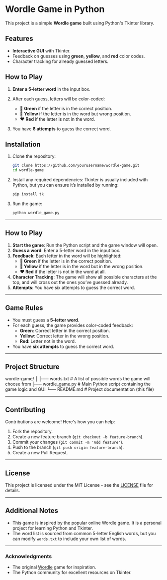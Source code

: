 # Wordle Game in Python

This project is a simple **Wordle game** built using Python's Tkinter library.

## Features
- **Interactive GUI** with Tkinter.
- Feedback on guesses using **green**, **yellow**, and **red** color codes.
- Character tracking for already guessed letters.

## How to Play
1. **Enter a 5-letter word** in the input box.
2. After each guess, letters will be color-coded:
   - 💚 **Green** if the letter is in the correct position.
   - 💛 **Yellow** if the letter is in the word but wrong position.
   - ❤️ **Red** if the letter is not in the word.

3. You have **6 attempts** to guess the correct word.

## Installation

1. Clone the repository:
   ```bash
   git clone https://github.com/yourusername/wordle-game.git
   cd wordle-game
    ```

2. Install any required dependencies:
    Tkinter is usually included with Python, but you can ensure it’s installed by running:
    ```bash
    pip install tk
    ```

3. Run the game:
    ```bash
    python wordle_game.py
    ```

---

## How to Play

1. **Start the game**: Run the Python script and the game window will open.
2. **Guess a word**: Enter a 5-letter word in the input box.
3. **Feedback**: Each letter in the word will be highlighted:
   - **💚 Green** if the letter is in the correct position.
   - **💛 Yellow** if the letter is in the word but in the wrong position.
   - **❤️ Red** if the letter is not in the word at all.
4. **Character Tracking**: The game will show all possible characters at the top, and will cross out the ones you’ve guessed already.
5. **Attempts**: You have six attempts to guess the correct word.

---

## Game Rules

- You must guess a **5-letter word**.
- For each guess, the game provides color-coded feedback:
  - **Green**: Correct letter in the correct position.
  - **Yellow**: Correct letter in the wrong position.
  - **Red**: Letter not in the word.
- You have **six attempts** to guess the correct word.

---

## Project Structure

wordle-game/ │ ├── words.txt # A list of possible words the game will choose from ├── wordle_game.py # Main Python script containing the game logic and GUI └── README.md # Project documentation (this file)


---

## Contributing

Contributions are welcome! Here's how you can help:
1. Fork the repository.
2. Create a new feature branch (`git checkout -b feature-branch`).
3. Commit your changes (`git commit -m 'Add feature'`).
4. Push to the branch (`git push origin feature-branch`).
5. Create a new Pull Request.

---

## License

This project is licensed under the MIT License - see the [LICENSE](LICENSE) file for details.

---

## Additional Notes

- This game is inspired by the popular online Wordle game. It is a personal project for learning Python and Tkinter.
- The word list is sourced from common 5-letter English words, but you can modify `words.txt` to include your own list of words.

---

### Acknowledgments
- The original [Wordle](https://www.powerlanguage.co.uk/wordle/) game for inspiration.
- The Python community for excellent resources on Tkinter.

